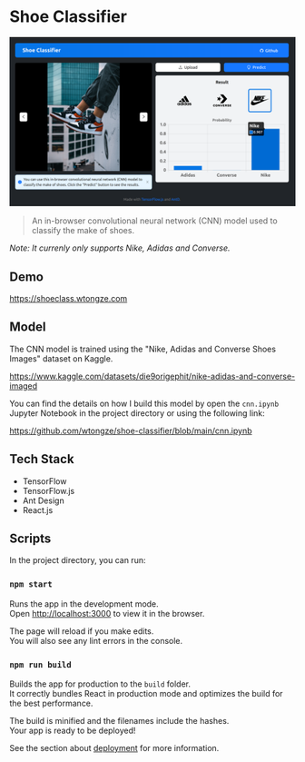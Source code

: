 # Shoe Classifier

![Demo](demo.png)

> An in-browser convolutional neural network (CNN) model used to classify the make of shoes.

*Note: It currenly only supports Nike, Adidas and Converse.*

## Demo

<https://shoeclass.wtongze.com>

## Model

The CNN model is trained using the "Nike, Adidas and Converse Shoes Images" dataset on Kaggle.

<https://www.kaggle.com/datasets/die9origephit/nike-adidas-and-converse-imaged>

You can find the details on how I build this model by open the `cnn.ipynb` Jupyter Notebook in the project directory or using the following link:

<https://github.com/wtongze/shoe-classifier/blob/main/cnn.ipynb>

## Tech Stack

- TensorFlow
- TensorFlow.js
- Ant Design
- React.js

## Scripts

In the project directory, you can run:

### `npm start`

Runs the app in the development mode.\
Open [http://localhost:3000](http://localhost:3000) to view it in the browser.

The page will reload if you make edits.\
You will also see any lint errors in the console.

### `npm run build`

Builds the app for production to the `build` folder.\
It correctly bundles React in production mode and optimizes the build for the best performance.

The build is minified and the filenames include the hashes.\
Your app is ready to be deployed!

See the section about [deployment](https://facebook.github.io/create-react-app/docs/deployment) for more information.
